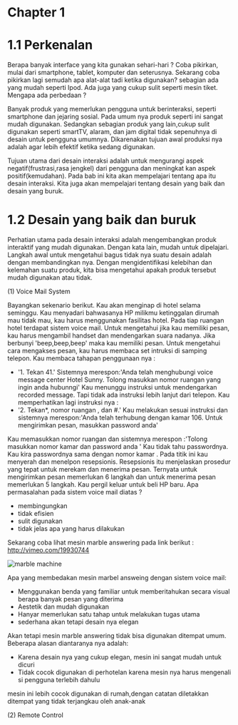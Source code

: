 # Chapter 1
# 1.1 Perkenalan
Berapa banyak interface yang kita gunakan sehari-hari ? Coba pikirkan, mulai dari smartphone, tablet, komputer dan seterusnya. Sekarang coba pikirkan lagi 
semudah apa alat-alat tadi ketika digunakan? sebagian ada yang mudah seperti Ipod. Ada juga yang cukup sulit seperti mesin tiket. Mengapa ada perbedaan ?

Banyak produk yang memerlukan pengguna untuk berinteraksi, seperti smartphone dan jejaring sosial. Pada umum nya produk seperti ini sangat mudah digunakan.
Sedangkan sebagian produk yang lain,cukup sulit digunakan seperti smartTV, alaram, dan jam digital tidak sepenuhnya di desain untuk pengguna umumnya.
Dikarenakan tujuan awal produksi nya adalah agar lebih efektif ketika sedang digunakan.

Tujuan utama dari desain interaksi adalah untuk mengurangi aspek negatif(frustrasi,rasa jengkel) dari pengguna dan meningkat kan aspek positif(kemudahan).
Pada bab ini kita akan mempelajari tentang apa itu desain interaksi. Kita juga akan mempelajari tentang desain yang baik dan desain yang buruk.

# 1.2 Desain yang baik dan buruk
Perhatian utama pada desain interaksi adalah mengembangkan produk interaktif yang mudah digunakan. Dengan kata lain, mudah untuk dipelajari.
Langkah awal untuk mengetahui bagus tidak nya suatu desain adalah dengan membandingkan nya. Dengan mengidentifikasi kelebihan dan kelemahan suatu produk, kita bisa mengetahui
apakah produk tersebut mudah digunakan atau tidak.

(1) Voice Mail System

Bayangkan sekenario berikut. Kau akan menginap di hotel selama seminggu. Kau menyadari bahwasanya HP milikmu ketinggalan dirumah
mau tidak mau, kau harus menggunakan fasilitas hotel. Pada tiap ruangan hotel terdapat sistem voice mail. Untuk mengetahui jika kau memiliki pesan,
kau harus mengambil handset dan mendengarkan suara nadanya. Jika berbunyi 'beep,beep,beep' maka kau memiliki pesan.
Untuk mengetahui cara mengakses pesan, kau harus membaca set intruksi di samping telepon. Kau membaca tahapan penggunaan nya :
- '1. Tekan 41.'
Sistemnya merespon:'Anda telah menghubungi voice message center Hotel Sunny. Tolong masukkan nomor ruangan yang ingin anda hubunngi'
Kau menunggu instruksi untuk mendengarkan recorded message. Tapi tidak ada instruksi lebih lanjut dari telepon. Kau memperhatikan lagi instruksi nya :
- '2. Tekan*, nomor ruangan , dan #.'
Kau melakukan sesuai instruksi dan sistemnya merespon:'Anda telah terhubung dengan kamar 106. Untuk mengirimkan pesan, masukkan password anda'

Kau memasukkan nomor ruangan dan sistemnya merespon :'Tolong masukkan nomor kamar dan password anda '
Kau tidak tahu passwordnya. Kau kira passwordnya sama dengan nomor kamar . Pada titik ini kau menyerah dan menelpon resepsionis. Resepsionis
itu menjelaskan prosedur yang tepat untuk merekam dan menerima pesan. Ternyata untuk mengirimkan pesan memerlukan 6 langkah dan untuk menerima pesan memerlukan 5 langkah. Kau pergil keluar untuk beli HP baru.
Apa permasalahan pada sistem voice mail diatas ?
- membingungkan
- tidak efisien
- sulit digunakan
- tidak jelas apa yang harus dilakukan

Sekarang coba lihat mesin marble answering pada link berikut :  http://vimeo.com/19930744

![marble machine](https://user-images.githubusercontent.com/112626822/189508610-d0bf34e0-5d4a-489e-90a8-d951bf952d19.JPG)

Apa yang membedakan mesin marbel answeing dengan sistem voice mail:
- Menggunakan benda yang familiar untuk memberitahukan secara visual berapa banyak pesan yang diterima
- Aestetik dan mudah digunakan
- Hanyar memerlukan satu tahap untuk melakukan tugas utama
- sederhana akan tetapi desain nya elegan

Akan tetapi mesin marble answering tidak bisa digunakan ditempat umum. Beberapa alasan diantaranya nya adalah:
- Karena desain nya yang cukup elegan, mesin ini sangat mudah untuk dicuri
- Tidak cocok digunakan di perhotelan karena mesin nya harus mengenali si pengguna terlebih dahulu

mesin ini lebih cocok digunakan di rumah,dengan catatan diletakkan ditempat yang tidak terjangkau oleh anak-anak

(2) Remote Control


